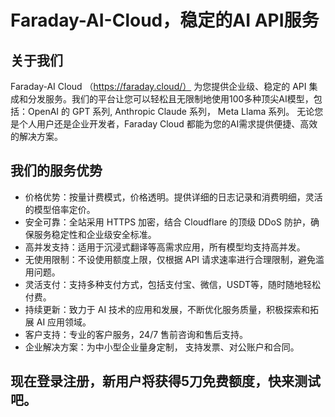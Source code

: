 # Faraday-AI-Cloud，稳定的AI API服务

## 关于我们
Faraday-AI Cloud （https://faraday.cloud/） 为您提供企业级、稳定的 API 集成和分发服务。我们的平台让您可以轻松且无限制地使用100多种顶尖AI模型，包括：OpenAI 的 GPT 系列, Anthropic Claude 系列， Meta Llama 系列。
无论您是个人用户还是企业开发者，Faraday Cloud 都能为您的AI需求提供便捷、高效的解决方案。

## 我们的服务优势
- 价格优势：按量计费模式，价格透明。提供详细的日志记录和消费明细，灵活的模型倍率定价。
- 安全可靠：全站采用 HTTPS 加密，结合 Cloudflare 的顶级 DDoS 防护，确保服务稳定性和企业级安全标准。
- 高并发支持：适用于沉浸式翻译等高需求应用，所有模型均支持高并发。
- 无使用限制：不设使用额度上限，仅根据 API 请求速率进行合理限制，避免滥用问题。
- 灵活支付：支持多种支付方式，包括支付宝、微信，USDT等，随时随地轻松付费。
- 持续更新：致力于 AI 技术的应用和发展，不断优化服务质量，积极探索和拓展 AI 应用领域。
- 客户支持：专业的客户服务，24/7 售前咨询和售后支持。
- 企业解决方案：为中小型企业量身定制， 支持发票、对公账户和合同。

## 现在登录注册，新用户将获得5刀免费额度，快来测试吧。
